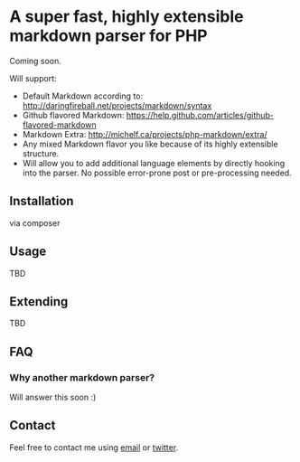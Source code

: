 A super fast, highly extensible markdown parser for PHP
=======================================================

Coming soon.

Will support:

- Default Markdown according to: http://daringfireball.net/projects/markdown/syntax
- Github flavored Markdown: https://help.github.com/articles/github-flavored-markdown
- Markdown Extra: http://michelf.ca/projects/php-markdown/extra/
- Any mixed Markdown flavor you like because of its highly extensible structure.
- Will allow you to add additional language elements by directly hooking into the parser.
  No possible error-prone post or pre-processing needed.

Installation
------------

via composer

Usage
-----

TBD

Extending
---------

TBD

FAQ
---

### Why another markdown parser?

Will answer this soon :)

Contact
-------

Feel free to contact me using [email](mailto:mail@cebe.cc) or [twitter](https://twitter.com/cebe_cc).
